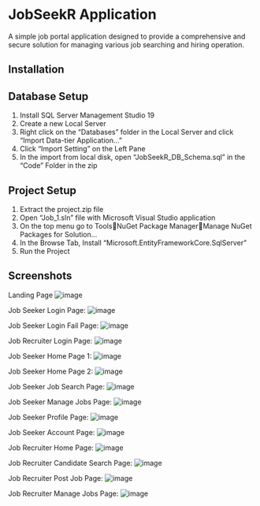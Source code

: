 # JobSeekR Application
A simple job portal application designed to provide a comprehensive and secure solution for managing various job searching and hiring operation. 

## Installation
## Database Setup
1.	Install SQL Server Management Studio 19
2.	Create a new Local Server
3.	Right click on the “Databases” folder in the Local Server and click “Import Data-tier Application…”
4.	Click “Import Setting” on the Left Pane
5.	In the import from local disk, open “JobSeekR_DB_Schema.sql” in the “Code” Folder in the zip

## Project Setup
1.	Extract the project.zip file
2.	Open “Job_1.sln” file with Microsoft Visual Studio application
3.	On the top menu go to ToolsNuGet Package ManagerManage NuGet Packages for Solution…
4.	In the Browse Tab, Install “Microsoft.EntityFrameworkCore.SqlServer”
5.	Run the Project

## Screenshots
Landing Page
![image](https://github.com/user-attachments/assets/3e3b106c-b914-4025-a4b1-65580dd1e06e)

Job Seeker Login Page:
![image](https://github.com/user-attachments/assets/626a5e4a-f8d8-412c-8e1d-43817664baf8)

Job Seeker Login Fail Page:
![image](https://github.com/user-attachments/assets/1e504023-66f6-401c-9226-3f7c5ba1e70d)

Job Recruiter Login Page:
![image](https://github.com/user-attachments/assets/57701bef-6244-4ede-9b7d-56c6a5ce8c2e)

Job Seeker Home Page 1:
![image](https://github.com/user-attachments/assets/a25845f6-3792-4f30-9f6a-dadd95afd762)

Job Seeker Home Page 2:
![image](https://github.com/user-attachments/assets/0df707af-e2c1-41ae-a5bd-d5bc72eeeadc)

Job Seeker Job Search Page:
![image](https://github.com/user-attachments/assets/4b9167b9-0424-486d-8a7c-99288259cc91)

Job Seeker Manage Jobs Page:
![image](https://github.com/user-attachments/assets/cf847a18-5055-42dc-895e-97af36ea9985)

Job Seeker Profile Page:
![image](https://github.com/user-attachments/assets/d2793ed8-d826-4251-b28e-3ecc3ce90ce2)

Job Seeker Account Page:
![image](https://github.com/user-attachments/assets/991bff68-1700-40c1-90ae-a2c7302d47e7)

Job Recruiter Home Page:
![image](https://github.com/user-attachments/assets/3f443de5-4246-482b-93ec-2ac7aaea9dd3)

Job Recruiter Candidate Search Page:
![image](https://github.com/user-attachments/assets/251e8a11-9358-45aa-8e12-3ea8df79b2c2)

Job Recruiter Post Job Page:
![image](https://github.com/user-attachments/assets/a2ac330a-93fb-46e0-9443-5bcc666e1ba3)

Job Recruiter Manage Jobs Page:
![image](https://github.com/user-attachments/assets/ffb5576a-1ede-4b81-a052-b13cc3a257e9)




